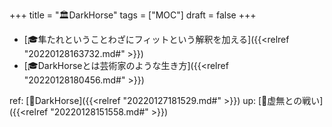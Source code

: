 +++
title = "🏛DarkHorse"
tags = ["MOC"]
draft = false
+++

-   [🎓隼たれということわざにフィットという解釈を加える]({{<relref "20220128163732.md#" >}})
-   [🎓DarkHorseとは芸術家のような生き方]({{<relref "20220128180456.md#" >}})

ref: [📝DarkHorse]({{<relref "20220127181529.md#" >}}) up: [📂虚無との戦い]({{<relref "20220128151558.md#" >}})
